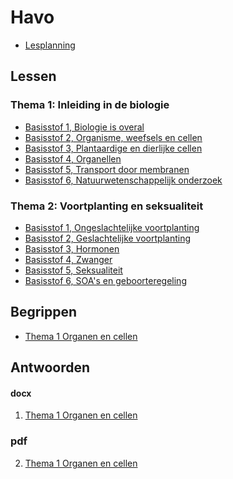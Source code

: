 # Havo

* [Lesplanning](lesplanning.md)

## Lessen




### Thema 1: Inleiding in de biologie

- [Basisstof 1, Biologie is overal](lessen/t1b1.md)
- [Basisstof 2, Organisme, weefsels en cellen](lessen/t1b2.md)
- [Basisstof 3, Plantaardige en dierlijke cellen](lessen/t1b3.md)
- [Basisstof 4, Organellen](lessen/t1b4.md)
- [Basisstof 5, Transport door membranen](lessen/t1b5.md)
- [Basisstof 6, Natuurwetenschappelijk onderzoek](lessen/t1b6.md)


### Thema 2: Voortplanting en seksualiteit
- [Basisstof 1, Ongeslachtelijke voortplanting](lessen/t2b1.md)
- [Basisstof 2, Geslachtelijke voortplanting](lessen/t2b2.md)
- [Basisstof 3, Hormonen](lessen/t2b3.md)
- [Basisstof 4, Zwanger](lessen/t2b4.md)
- [Basisstof 5, Seksualiteit](lessen/t2b5.md)
- [Basisstof 6, SOA's en geboorteregeling](lessen/t2b6.md)

<!--
## Boek

* [Biologie Voor Jou HAVO 4a](boek/BVJ_H_4A_Boek.docx)
* [Biologie Voor Jou HAVO 4b](boek/BVJ_H_4B_Boek.docx)
-->

## Begrippen

* [Thema 1 Organen en cellen](begrippen/Bvj-4havo-T1-begrippenlijst.docx)

## Antwoorden

#### docx

1. [Thema 1 Organen en cellen](antwoorden/7_0_bvj_havo_4a_uitwerkingen_t1.docx)

### pdf

2. [Thema 1 Organen en cellen](antwoorden/7_0_bvj_havo_4a_uitwerkingen_t1.pdf)

